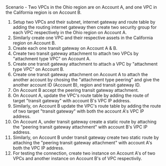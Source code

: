 Scenario - Two VPCs in the Ohio region are on Account A, and one VPC in the California region is on Account B.

1. Setup two VPCs and their subnet, internet gateway and route table by adding the routing internet gateway then create two security group for each VPC respectively in the Ohio region on Account A.
2. Similarly create one VPC and their respective assets in the California region on Account B.
3. Create each one transit gateway on Account A & B.
4. Create two transit gateway attachment to attach two VPCs by "attachment type VPC" on Account A.
5. Create one transit gateway attachment to attach a VPC by "attachment type VPC" on Account B.
6. Create one transit gateway attachment on Account A to attach the another account by chosing the "attachment type peering" and give the another account ID (Account B), region and transit gateway ID.
7. On Account B accept the peering transit gateway attachment.
8. On Account A, update the VPC's route table by adding the route of target "transit gateway" with account B's VPC IP address.
9. Similarly, on Account B update the VPC's route table by adding the route of two target "transit gateway" with both the account A's VPC IP address.
10. On Account A, under transit gateway create a static route by attaching the "peering transit gateway attachment" with account B's VPC IP address.
11. Similarly, on Account B under transit gateway create two static route by attaching the "peering transit gateway attachment" with account A's both the VPC IP address.
12. For testing the connection, create two instance on Account A's of two VPCs and another instance on Account B's of VPC respectivily.
